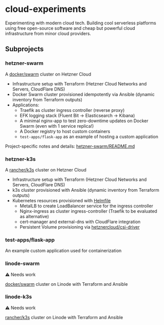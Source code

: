 # cloud-experiments

Experimenting with modern cloud tech. Building cool serverless platforms using free open-source software and cheap but powerful cloud infrastructure from minor cloud providers.

## Subprojects

### hetzner-swarm

A [docker/swarm](https://github.com/docker/swarm) cluster on Hetzner Cloud

- Infrastructure setup with Terraform (Hetzner Cloud Networks and Servers, CloudFlare DNS)
- Docker Swarm cluster provisioned idempotently via Ansible (dynamic inventory from Terraform outputs)
- Applications:
    - Traefik as cluster ingress controller (reverse proxy)
    - EFK logging stack (Fluent Bit -> Elasticsearch -> Kibana)
    - A minimal nginx-app to test zero-downtime updates on Docker Swarm (even with 1 service replica!)
    - A Docker registry to host custom containers
    - `test-apps/flask-app` as an example of hosting a custom application

Project-specific notes and details: [hetzner-swarm/README.md](hetzner-swarm/README.md)

### hetzner-k3s

A [rancher/k3s](https://github.com/rancher/k3s) cluster on Hetzner Cloud

- Infrastructure setup with Terraform (Hetzner Cloud Networks and Servers, CloudFlare DNS)
- k3s cluster provisioned with Ansible (dynamic inventory from Terraform outputs)
- Kubernetes resources provisioned with [Helmfile](https://github.com/roboll/helmfile)
    - MetalLB to create LoadBalancer service for the ingress controller
    - Nginx-ingress as cluster ingress-controller (Traefik to be evaluated as alternative)
    - cert-manager and external-dns with CloudFlare integration
    - Persistent Volume provisioning via [hetznercloud/csi-driver](https://github.com/hetznercloud/csi-driver)

### test-apps/flask-app

An example custom application used for containerization

### linode-swarm

⚠️ Needs work

[docker/swarm](https://github.com/docker/swarm) cluster on Linode with Terraform and Ansible

### linode-k3s

⚠️ Needs work

[rancher/k3s](https://github.com/rancher/k3s) cluster on Linode with Terraform and Ansible
